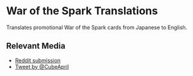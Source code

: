# War of the Spark Translations

Translates promotional War of the Spark cards from Japanese to English.

## Relevant Media

* [Reddit submission](https://www.reddit.com/r/magicTCG/comments/bocw0h/i_wrote_a_program_to_translate_the_japanese_war/)
* [Tweet by @CubeApril](https://twitter.com/CubeApril/status/1128308586860433413)

